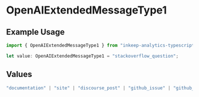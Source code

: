 # OpenAIExtendedMessageType1

## Example Usage

```typescript
import { OpenAIExtendedMessageType1 } from "inkeep-analytics-typescript/models/components";

let value: OpenAIExtendedMessageType1 = "stackoverflow_question";
```

## Values

```typescript
"documentation" | "site" | "discourse_post" | "github_issue" | "github_discussion" | "stackoverflow_question" | "discord_forum_post" | "discord_message" | "custom_question_answer"
```